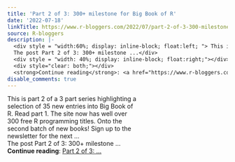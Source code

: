 ```yaml
---
title: 'Part 2 of 3: 300+ milestone for Big Book of R'
date: '2022-07-18'
linkTitle: https://www.r-bloggers.com/2022/07/part-2-of-3-300-milestone-for-big-book-of-r/
source: R-bloggers
description: |-
  <div style = "width:60%; display: inline-block; float:left; "> This is part 2 of a 3 part series highlighting a selection of 35 new entries into Big Book of R. Read part 1. The site now has well over 300 free R programming titles. Onto the second batch of new books! Sign up to the newsletter for the next …<br />
  The post Part 2 of 3: 300+ milestone ...</div>
  <div style = "width: 40%; display: inline-block; float:right;"></div>
  <div style="clear: both;"></div>
  <strong>Continue reading</strong>: <a href="https://www.r-bloggers.com/2022/07/part-2-of-3-300-milestone-for-big-book-of-r/">Part 2 of 3: ...
disable_comments: true
---
```

<div style = "width:60%; display: inline-block; float:left; "> This is part 2 of a 3 part series highlighting a selection of 35 new entries into Big Book of R. Read part 1. The site now has well over 300 free R programming titles. Onto the second batch of new books! Sign up to the newsletter for the next …<br />
The post Part 2 of 3: 300+ milestone ...</div>
<div style = "width: 40%; display: inline-block; float:right;"></div>
<div style="clear: both;"></div>
<strong>Continue reading</strong>: <a href="https://www.r-bloggers.com/2022/07/part-2-of-3-300-milestone-for-big-book-of-r/">Part 2 of 3: ...